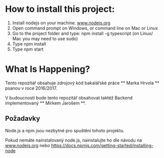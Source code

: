 # How to install this project:
  1. Install nodejs on your machine. www.nodejs.org
  2. Open command prompt on Windows, or command line on Mac or Linux
  3. Go to the project folder and type: npm install -g typescript (on Linux/ Mac you may need to use sudo)
  4. Type npm install
  5. Type npm start

# What Is Happening?

Tento repozitář obsahuje zdrojový kód bakalářské práce ** Marka Hrvola ** psanou v roce 2016/2017.

V budoucnosti bude tento repozitář obsahovat taktéž Backend implementovaný ** Mirkem Jarošem **.

## Požadavky

Node.js a npm jsou nezbytné pro spuštění tohoto projektu.

Pokud nemáte nainstalovaný node.js, nainstalujte ho dle návodu na <a href="www.google.cz">www.nodejs.org</a> nebo https://docs.npmjs.com/getting-started/installing-node

